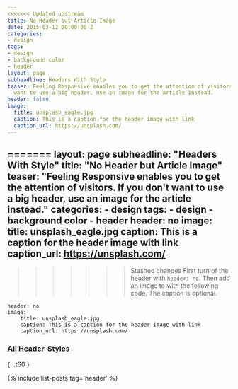 ```yaml
---
<<<<<<< Updated upstream
title: No Header but Article Image
date: 2015-03-12 00:00:00 Z
categories:
- design
tags:
- design
- background color
- header
layout: page
subheadline: Headers With Style
teaser: Feeling Responsive enables you to get the attention of visitors. If you don't
  want to use a big header, use an image for the article instead.
header: false
image:
  title: unsplash_eagle.jpg
  caption: This is a caption for the header image with link
  caption_url: https://unsplash.com/
---
```


=======
layout: page
subheadline:  "Headers With Style"
title:  "No Header but Article Image"
teaser: "Feeling Responsive enables you to get the attention of visitors. If you don't want to use a big header, use an image for the article instead."
categories:
    - design
tags:
    - design
    - background color
    - header
header: no
image:
    title: unsplash_eagle.jpg
    caption: This is a caption for the header image with link
    caption_url: https://unsplash.com/
---
>>>>>>> Stashed changes
First turn of the header with `header: no`. Then add an image to with the following code. The caption is optional.
<!--more-->

~~~
header: no
image:
    title: unsplash_eagle.jpg
    caption: This is a caption for the header image with link
    caption_url: https://unsplash.com/
~~~


### All Header-Styles
{: .t60 }

{% include list-posts tag='header' %}